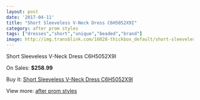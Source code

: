 ```yaml
---
layout: post
date: '2017-04-11'
title: "Short Sleeveless V-Neck Dress C6H5052X9I"
category: after prom styles
tags: ["dresses","short","unique","beaded","brand"]
image: http://img.transblink.com/16028-thickbox_default/short-sleeveless-v-neck-dress-c6h5052x9i.jpg
---
```

Short Sleeveless V-Neck Dress C6H5052X9I

On Sales: **$258.99**
<a href="https://www.transblink.com/en/after-prom-styles/5085-short-sleeveless-v-neck-dress-c6h5052x9i.html"><amp-img layout="responsive" width="600" height="600" src="//img.transblink.com/16028-thickbox_default/short-sleeveless-v-neck-dress-c6h5052x9i.jpg" alt="Short Sleeveless V-Neck Dress C6H5052X9I 0" /></a>
<a href="https://www.transblink.com/en/after-prom-styles/5085-short-sleeveless-v-neck-dress-c6h5052x9i.html"><amp-img layout="responsive" width="600" height="600" src="//img.transblink.com/16029-thickbox_default/short-sleeveless-v-neck-dress-c6h5052x9i.jpg" alt="Short Sleeveless V-Neck Dress C6H5052X9I 1" /></a>
<a href="https://www.transblink.com/en/after-prom-styles/5085-short-sleeveless-v-neck-dress-c6h5052x9i.html"><amp-img layout="responsive" width="600" height="600" src="//img.transblink.com/16030-thickbox_default/short-sleeveless-v-neck-dress-c6h5052x9i.jpg" alt="Short Sleeveless V-Neck Dress C6H5052X9I 2" /></a>

Buy it: [Short Sleeveless V-Neck Dress C6H5052X9I](https://www.transblink.com/en/after-prom-styles/5085-short-sleeveless-v-neck-dress-c6h5052x9i.html "Short Sleeveless V-Neck Dress C6H5052X9I")

View more: [after prom styles](https://www.transblink.com/en/55-after-prom-styles "after prom styles")